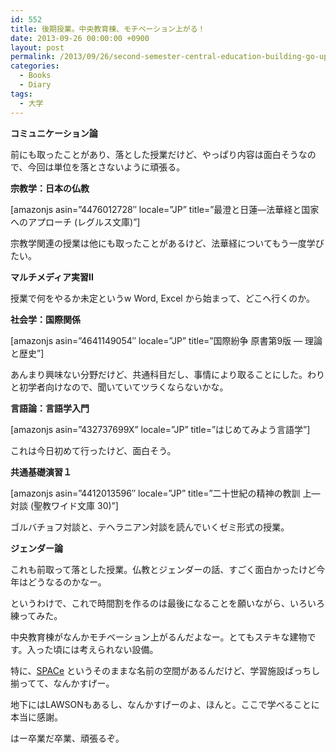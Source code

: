 ```yaml
---
id: 552
title: 後期授業。中央教育棟、モチベーション上がる！
date: 2013-09-26 00:00:00 +0900
layout: post
permalink: /2013/09/26/second-semester-central-education-building-go-up-motivation/
categories:
  - Books
  - Diary
tags:
  - 大学
---
```

**コミュニケーション論**
  
前にも取ったことがあり、落とした授業だけど、やっぱり内容は面白そうなので、今回は単位を落とさないように頑張る。

<!--more-->

**宗教学：日本の仏教**
  
[amazonjs asin=&#8221;4476012728&#8243; locale=&#8221;JP&#8221; title=&#8221;最澄と日蓮―法華経と国家へのアプローチ (レグルス文庫)&#8221;]
  
宗教学関連の授業は他にも取ったことがあるけど、法華経についてもう一度学びたい。

**マルチメディア実習II**
  
授業で何をやるか未定というw Word, Excel から始まって、どこへ行くのか。

**社会学：国際関係**
  
[amazonjs asin=&#8221;4641149054&#8243; locale=&#8221;JP&#8221; title=&#8221;国際紛争 原書第9版 &#8212; 理論と歴史&#8221;]
  
あんまり興味ない分野だけど、共通科目だし、事情により取ることにした。わりと初学者向けなので、聞いていてツラくならないかな。

**言語論：言語学入門**
  
[amazonjs asin=&#8221;432737699X&#8221; locale=&#8221;JP&#8221; title=&#8221;はじめてみよう言語学&#8221;]
  
これは今日初めて行ったけど、面白そう。

**共通基礎演習１**
  
[amazonjs asin=&#8221;4412013596&#8243; locale=&#8221;JP&#8221; title=&#8221;二十世紀の精神の教訓 上―対談 (聖教ワイド文庫 30)&#8221;]
  
ゴルバチョフ対談と、テヘラニアン対談を読んでいくゼミ形式の授業。

**ジェンダー論**
  
これも前取って落とした授業。仏教とジェンダーの話、すごく面白かったけど今年はどうなるのかなー。

というわけで、これで時間割を作るのは最後になることを願いながら、いろいろ練ってみた。
  
中央教育棟がなんかモチベーション上がるんだよなー。とてもステキな建物です。入った頃には考えられない設備。
  
特に、[SPACe](http://space.soka.ac.jp/) というそのままな名前の空間があるんだけど、学習施設ばっちし揃ってて、なんかすげー。
  
地下にはLAWSONもあるし、なんかすげーのよ、ほんと。ここで学べることに本当に感謝。
  
はー卒業だ卒業、頑張るぞ。
